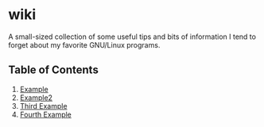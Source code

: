 # wiki

A small-sized collection of some useful tips and bits of information I tend to forget about my favorite GNU/Linux programs.

## Table of Contents
1. [Example](#example)
2. [Example2](#example2)
3. [Third Example](#third-example)
4. [Fourth Example](#fourth-examplehttpwwwfourthexamplecom)
